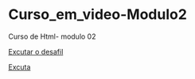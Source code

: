 # Curso_em_video-Modulo2
 Curso de Html- modulo 02

<a href="https://slva643.github.io/Curso_em_video-Modulo2/ex22desafil/android-site.html">Excutar o desafil</a>

<a href="https://slva643.github.io/Curso_em_video-Modulo2/desafio10resvido/android.html"><botton type="button">Excuta</bottun></a>